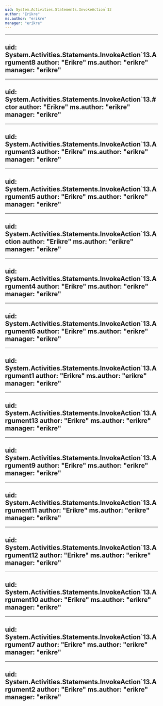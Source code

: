 ```yaml
---
uid: System.Activities.Statements.InvokeAction`13
author: "Erikre"
ms.author: "erikre"
manager: "erikre"
---
```


---
uid: System.Activities.Statements.InvokeAction`13.Argument8
author: "Erikre"
ms.author: "erikre"
manager: "erikre"
---

---
uid: System.Activities.Statements.InvokeAction`13.#ctor
author: "Erikre"
ms.author: "erikre"
manager: "erikre"
---

---
uid: System.Activities.Statements.InvokeAction`13.Argument3
author: "Erikre"
ms.author: "erikre"
manager: "erikre"
---

---
uid: System.Activities.Statements.InvokeAction`13.Argument5
author: "Erikre"
ms.author: "erikre"
manager: "erikre"
---

---
uid: System.Activities.Statements.InvokeAction`13.Action
author: "Erikre"
ms.author: "erikre"
manager: "erikre"
---

---
uid: System.Activities.Statements.InvokeAction`13.Argument4
author: "Erikre"
ms.author: "erikre"
manager: "erikre"
---

---
uid: System.Activities.Statements.InvokeAction`13.Argument6
author: "Erikre"
ms.author: "erikre"
manager: "erikre"
---

---
uid: System.Activities.Statements.InvokeAction`13.Argument1
author: "Erikre"
ms.author: "erikre"
manager: "erikre"
---

---
uid: System.Activities.Statements.InvokeAction`13.Argument13
author: "Erikre"
ms.author: "erikre"
manager: "erikre"
---

---
uid: System.Activities.Statements.InvokeAction`13.Argument9
author: "Erikre"
ms.author: "erikre"
manager: "erikre"
---

---
uid: System.Activities.Statements.InvokeAction`13.Argument11
author: "Erikre"
ms.author: "erikre"
manager: "erikre"
---

---
uid: System.Activities.Statements.InvokeAction`13.Argument12
author: "Erikre"
ms.author: "erikre"
manager: "erikre"
---

---
uid: System.Activities.Statements.InvokeAction`13.Argument10
author: "Erikre"
ms.author: "erikre"
manager: "erikre"
---

---
uid: System.Activities.Statements.InvokeAction`13.Argument7
author: "Erikre"
ms.author: "erikre"
manager: "erikre"
---

---
uid: System.Activities.Statements.InvokeAction`13.Argument2
author: "Erikre"
ms.author: "erikre"
manager: "erikre"
---
